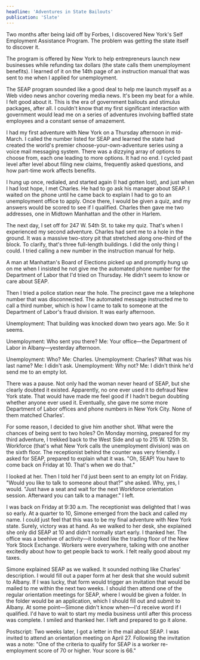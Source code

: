 ```yaml
---
headline: 'Adventures in State Bailouts'
publication: 'Slate'
---
```


Two months after being laid off by Forbes, I discovered New York's Self
Employment Assistance Program. The problem was getting the state itself to
discover it.

The program is offered by New York to help entrepreneurs launch new
businesses while refunding tax dollars (the state calls them unemployment
benefits). I learned of it on the 14th page of an instruction manual that
was sent to me when I applied for unemployment.

The SEAP program sounded like a good deal to help me launch myself as a
Web video news anchor covering media news. It's been my beat for a while.
I felt good about it. This is the era of government bailouts and stimulus
packages, after all. I couldn't know that my first significant interaction
with government would lead me on a series of adventures involving baffled
state employees and a constant sense of amazement.

I had my first adventure with New York on a Thursday afternoon in
mid-March. I called the number listed for SEAP and learned the state had
created the world's premier choose-your-own-adventure series using a voice
mail messaging system. There was a dizzying array of options to choose
from, each one leading to more options. It had no end. I cycled past level
after level about filing new claims, frequently asked questions, and how
part-time work affects benefits.

I hung up once, redialed, and started again (I had gotten lost), and just
when I had lost hope, I met Charles. He had to go ask his manager about
SEAP. I waited on the phone until he came back to explain I had to go to
an unemployment office to apply. Once there, I would be given a quiz, and
my answers would be scored to see if I qualified. Charles then gave me two
addresses, one in Midtown Manhattan and the other in Harlem.

The next day, I set off for 247 W. 54th St. to take my quiz. That's when I
experienced my second adventure. Charles had sent me to a hole in the
ground. It was a massive two-story pit that stretched along one-third of
the block. To clarify, that's three full-length buildings. I did the only
thing I could. I tried calling a new number in the instruction manual for
help.

A man at Manhattan's Board of Elections picked up and promptly hung up on
me when I insisted he not give me the automated phone number for the
Department of Labor that I'd tried on Thursday. He didn't seem to know or
care about SEAP.

Then I tried a police station near the hole. The precinct gave me a
telephone number that was disconnected. The automated message instructed
me to call a third number, which is how I came to talk to someone at the
Department of Labor's fraud division. It was early afternoon.

Unemployment: That building was knocked down two years ago.
Me: So it seems.

Unemployment: Who sent you there? Me: Your office—the Department of Labor
in Albany—yesterday afternoon.

Unemployment: Who?
Me: Charles.
Unemployment: Charles? What was his last name?
Me: I didn't ask.
Unemployment: Why not?
Me: I didn't think he'd send me to an empty lot.

There was a pause. Not only had the woman never heard of SEAP, but she
clearly doubted it existed. Apparently, no one ever used it to defraud New
York state. That would have made me feel good if I hadn't begun doubting
whether anyone ever used it. Eventually, she gave me some more Department
of Labor offices and phone numbers in New York City. None of them matched
Charles'.

For some reason, I decided to give him another shot. What were the chances
of being sent to two holes? On Monday morning, prepared for my third
adventure, I trekked back to the West Side and up to 215 W. 125th St.
Workforce (that's what New York calls the unemployment division) was on
the sixth floor. The receptionist behind the counter was very friendly. I
asked for SEAP, prepared to explain what it was. "Oh, SEAP! You have to
come back on Friday at 10. That's when we do that."

I looked at her. Then I told her I'd just been sent to an empty lot on
Friday. "Would you like to talk to someone about that?" she asked. Why,
yes, I would. "Just have a seat and wait for the next Workforce
orientation session. Afterward you can talk to a manager." I left.

I was back on Friday at 9:30 a.m. The receptionist was delighted that I
was so early. At a quarter to 10, Simone emerged from the back and called
my name. I could just feel that this was to be my final adventure with New
York state. Surely, victory was at hand. As we walked to her desk, she
explained she only did SEAP at 10 and didn't normally start early. I
thanked her. The office was a beehive of activity—it looked like the
trading floor of the New York Stock Exchange. Workers were everywhere,
talking with one another excitedly about how to get people back to work. I
felt really good about my taxes.

Simone explained SEAP as we walked. It sounded nothing like Charles'
description. I would fill out a paper form at her desk that she would
submit to Albany. If I was lucky, that form would trigger an invitation
that would be mailed to me within the next two weeks. I should then attend
one of the regular orientation meetings for SEAP, where I would be given a
folder. In the folder would be an application, which I should fill out and
submit to Albany. At some point—Simone didn't know when—I'd receive word
if I qualified. I'd have to wait to start my media business until after
this process was complete. I smiled and thanked her. I left and prepared
to go it alone.

Postscript: Two weeks later, I got a letter in the mail about SEAP. I was
invited to attend an orientation meeting on April 27. Following the
invitation was a note: "One of the criteria to qualify for SEAP is a
worker re-employment score of 70 or higher. Your score is 66."
